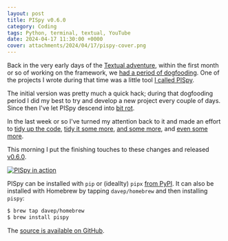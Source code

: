 ```yaml
---
layout: post
title: PISpy v0.6.0
category: Coding
tags: Python, terminal, textual, YouTube
date: 2024-04-17 11:30:00 +0000
cover: attachments/2024/04/17/pispy-cover.png
---
```


Back in the very early days of the [Textual
adventure](https://blog.davep.org/2024/03/28/goodbye-textualize.html),
within the first month or so of working on the framework, we [had a period
of
dogfooding](https://textual.textualize.io/blog/2022/11/26/on-dog-food-the-original-metaverse-and-not-being-bored/).
One of the projects I wrote during that time was a little tool [I called
PISpy](https://textual.textualize.io/blog/2022/12/08/be-the-keymaster/#pispy).

The initial version was pretty much a quick hack; during that dogfooding
period I did my best to try and develop a new project every couple of days.
Since then I've let PISpy descend into [bit
rot](https://en.wikipedia.org/wiki/Software_rot).

In the last week or so I've turned my attention back to it and made an
effort to [tidy up the code](https://www.youtube.com/watch?v=CepsN8TDq1E),
[tidy it some more](https://www.youtube.com/watch?v=t2EUXA8RkN0), [and some
more](https://www.youtube.com/watch?v=2u5CfrgZWcc), and [even some
more](https://www.youtube.com/watch?v=CDCvWCZx1AM).

This morning I put the finishing touches to these changes and released
[v0.6.0](https://github.com/davep/pispy/releases/tag/v0.6.0).

[![PISpy in action](/attachments/2024/04/17/pispy-in-action.gif#centre)](https://www.youtube.com/shorts/67xtMdstbx4)

PISpy can be installed with `pip` or (ideallty) `pipx` [from
PyPI](https://pypi.org/project/pispy-client/). It can also be installed with
Homebrew by tapping `davep/homebrew` and then installing `pispy`:

```sh
$ brew tap davep/homebrew
$ brew install pispy
```

The [source is available on GitHub](https://github.com/davep/pispy).


[//]: # (2024-04-17-pispy-0-6-0.md ends here)

